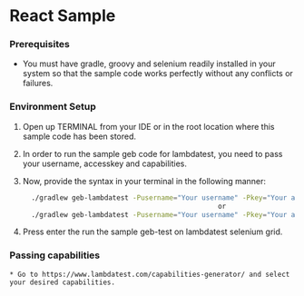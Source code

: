 # React Sample


### Prerequisites

* You must have gradle, groovy and selenium readily installed in your system so that the sample code works perfectly without any conflicts or failures.


### Environment Setup

1. Open up TERMINAL from your IDE or in the root location where this sample code has been stored. 
    
2. In order to run the sample geb code for lambdatest, you need to pass your username, accesskey and capabilities.
     
3. Now, provide the syntax in your terminal in the following manner:
    ```sh 
      ./gradlew geb-lambdatest -Pusername="Your username" -Pkey="Your access key" -PdeviceName="iPhone XS"
                                                    or
      ./gradlew geb-lambdatest -Pusername="Your username" -Pkey="Your access key" -Pplatform="Platform capability" -PbrowserName="Browser capability"                                        
    ```

4. Press enter the run the sample geb-test on lambdatest selenium grid.

### Passing capabilities

    * Go to https://www.lambdatest.com/capabilities-generator/ and select your desired capabilities.
